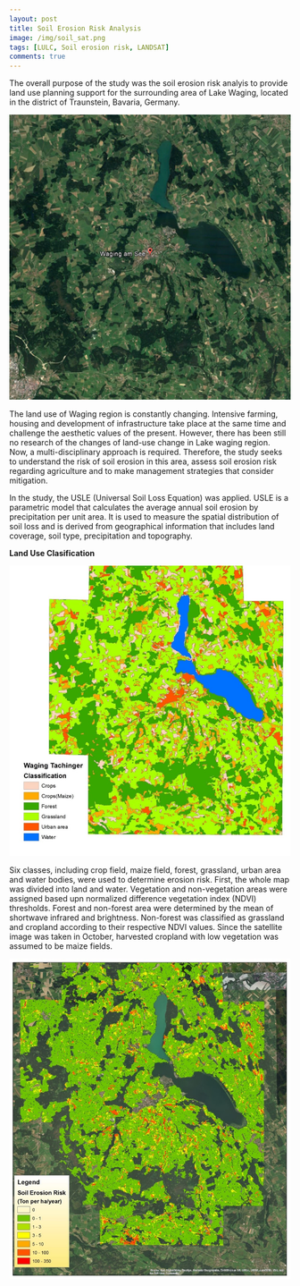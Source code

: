 ```yaml
---
layout: post
title: Soil Erosion Risk Analysis
image: /img/soil_sat.png
tags: [LULC, Soil erosion risk, LANDSAT]
comments: true
---
```

The overall purpose of the study was the soil erosion risk analyis to provide land use planning support for the surrounding area of Lake Waging, located in the district of Traunstein, Bavaria, Germany.

![Satellite](/img/soil_sat.png)

The land use of Waging region is constantly changing. Intensive farming, housing and development of infrastructure take place at the same time and challenge the aesthetic values of the present. However, there has been still no research of the changes of land-use change in Lake waging region. Now, a multi-disciplinary approach is required.
Therefore, the study seeks to understand the risk of soil erosion in this area, assess soil erosion risk regarding agriculture and to make management strategies that consider mitigation.

In the study, the USLE (Universal Soil Loss Equation) was applied. USLE is a parametric model that calculates the average annual soil erosion by precipitation per unit area. It is used to measure the spatial distribution of soil loss and is derived from geographical information that includes land coverage, soil type, precipitation and topography.


**Land Use Clasification**


![soil](/img/soil_landuse.jpg)


Six classes, including crop field, maize field, forest, grassland, urban area and water bodies, were used to determine erosion risk. First, the whole map was divided into land and water. Vegetation and non-vegetation areas were assigned based upn normalized difference vegetation index (NDVI) thresholds. Forest and non-forest area were determined by the mean of shortwave infrared and brightness. Non-forest was classified as grassland and cropland according to their respective NDVI values. Since the satellite image was taken in October, harvested cropland with low vegetation was assumed to be maize fields.


![soil_erosion](/img/soil_risk.jpg)
